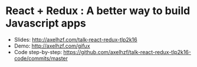 # React + Redux : A better way to build Javascript apps

* Slides: http://axelhzf.com/talk-react-redux-tlp2k16
* Demo: http://axelhzf.com/gifux
* Code step-by-step: https://github.com/axelhzf/talk-react-redux-tlp2k16-code/commits/master